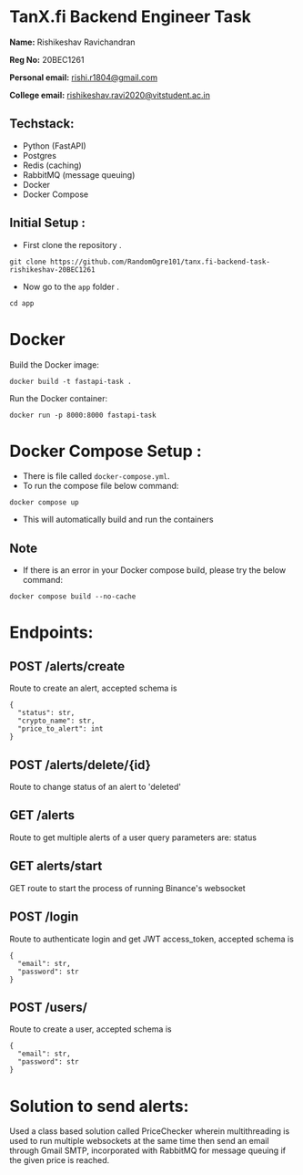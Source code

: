 # TanX.fi Backend Engineer Task

**Name:** Rishikeshav Ravichandran

**Reg No:** 20BEC1261

**Personal email:** rishi.r1804@gmail.com

**College email:** rishikeshav.ravi2020@vitstudent.ac.in

## Techstack:

- Python (FastAPI)
- Postgres
- Redis (caching)
- RabbitMQ (message queuing)
- Docker
- Docker Compose

## Initial Setup :

- First clone the repository .
```
git clone https://github.com/RandomOgre101/tanx.fi-backend-task-rishikeshav-20BEC1261
```
- Now go to the `app` folder .
```
cd app
```

# Docker
Build the Docker image:
```
docker build -t fastapi-task .
```

Run the Docker container:
```
docker run -p 8000:8000 fastapi-task
```

# Docker Compose Setup :

- There is file called `docker-compose.yml`.
- To run the compose file below command:

```
docker compose up
```
- This will automatically build and run the containers

## Note 
- If there is an error in your Docker compose build, please try the below command:
```
docker compose build --no-cache
```


# Endpoints:
## POST /alerts/create
Route to create an alert, accepted schema is 
```
{
  "status": str,
  "crypto_name": str,
  "price_to_alert": int
}
```

## POST /alerts/delete/{id}
Route to change status of an alert to 'deleted'


## GET /alerts
Route to get multiple alerts of a user
query parameters are: status


## GET alerts/start
GET route to start the process of running Binance's websocket


## POST /login
Route to authenticate login and get JWT access_token, accepted schema is
```
{
  "email": str,
  "password": str
}
```

## POST /users/
Route to create a user, accepted schema is
```
{
  "email": str,
  "password": str
}
```
  

# Solution to send alerts:
Used a class based solution called PriceChecker wherein multithreading is used to run multiple websockets at the same time then send an email through Gmail SMTP, incorporated with RabbitMQ for message queuing if the given price is reached.
